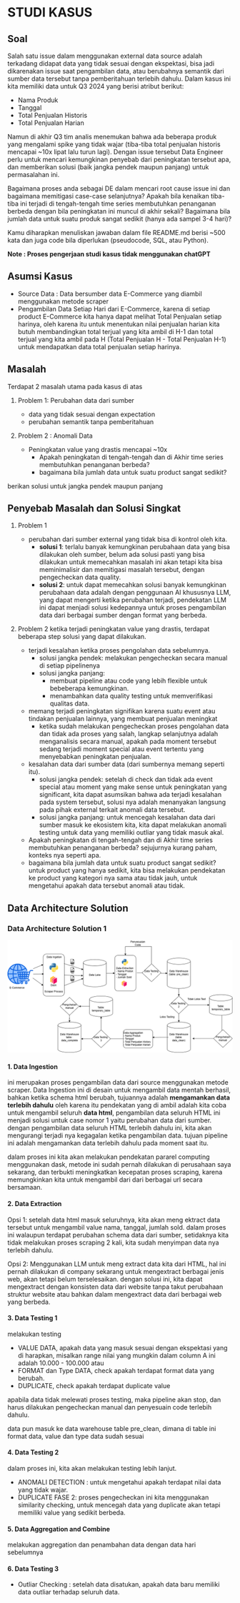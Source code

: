 
# STUDI KASUS 

## Soal

Salah satu issue dalam menggunakan external data source adalah terkadang didapat data yang tidak sesuai dengan ekspektasi, bisa jadi dikarenakan issue saat pengambilan data, atau berubahnya semantik dari sumber data tersebut tanpa pemberitahuan terlebih dahulu. Dalam kasus ini kita memiliki data untuk Q3 2024 yang berisi atribut berikut:

* Nama Produk
* Tanggal
* Total Penjualan Historis
* Total Penjualan Harian
  
Namun di akhir Q3 tim analis menemukan bahwa ada beberapa produk yang mengalami spike yang tidak wajar (tiba-tiba total penjualan historis mencapai ~10x lipat lalu turun lagi). Dengan issue tersebut Data Engineer perlu untuk mencari kemungkinan penyebab dari peningkatan tersebut apa, dan memberikan solusi (baik jangka pendek maupun panjang) untuk permasalahan ini. 

Bagaimana proses anda sebagai DE dalam mencari root cause issue ini dan bagaimana memitigasi case-case selanjutnya?
Apakah bila kenaikan tiba-tiba ini terjadi di tengah-tengah time series membutuhkan penanganan berbeda dengan bila peningkatan ini muncul di akhir sekali?
Bagaimana bila jumlah data untuk suatu produk sangat sedikit (hanya ada sampel 3-4 hari)?

Kamu diharapkan menuliskan jawaban dalam file README.md berisi ~500 kata dan juga code bila diperlukan (pseudocode, SQL, atau Python).

**Note : Proses pengerjaan studi kasus tidak menggunakan chatGPT**

## Asumsi Kasus 
* Source Data : Data bersumber data E-Commerce yang diambil menggunakan metode scraper 
* Pengambilan Data Setiap Hari dari E-Commerce, karena di setiap product E-Commerce kita hanya dapat melihat Total Penjualan setiap harinya, oleh karena itu untuk menentukan nilai penjualan harian kita butuh membandingkan total terjual yang kita ambil di H-1 dan total terjual yang kita ambil pada H (Total Penjualan H - Total Penjualan H-1) untuk mendapatkan data total penjualan setiap harinya. 


## Masalah 
Terdapat 2 masalah utama pada kasus di atas

1. Problem 1: Perubahan data dari sumber
   * data yang tidak sesuai dengan expectation
   * perubahan semantik tanpa pemberitahuan

2. Problem 2 : Anomali Data
   * Peningkatan value yang drastis mencapai ~10x
     * Apakah  peningkatan  di tengah-tengah dan di Akhir time series membutuhkan penanganan berbeda?
     * bagaimana bila jumlah data untuk suatu product sangat sedikit? 

berikan solusi untuk jangka pendek maupun panjang

## Penyebab Masalah dan Solusi Singkat
1. Problem 1 

   * perubahan dari sumber external yang tidak bisa di kontrol oleh kita.
     * **solusi 1**: terlalu banyak kemungkinan perubahaan data yang bisa dilakukan oleh sumber, belum ada solusi pasti yang bisa dilakukan untuk memecahkan masalah ini akan tetapi kita bisa meminimalisir dan memitigasi masalah tersebut, dengan pengecheckan data quality.
     * **solusi 2**: untuk dapat memecahkan solusi banyak kemungkinan perubahaan data adalah dengan penggunaan AI khususnya LLM, yang dapat mengerti ketika perubahan terjadi, pendekatan LLM ini dapat menjadi solusi kedepannya untuk proses pengambilan data dari berbagai sumber dengan format yang berbeda. 

2. Problem 2
   ketika terjadi peningkatan value yang drastis, terdapat beberapa step solusi yang dapat dilakukan.
    * terjadi kesalahan ketika proses pengolahan data sebelumnya.
      * solusi jangka pendek: melakukan pengecheckan secara manual di setiap pipelinenya
      * solusi jangka panjang: 
        * membuat pipeline atau code yang lebih flexible untuk bebeberapa kemungkinan. 
        * menambahkan data quality testing untuk memverifikasi qualitas data. 
    * memang terjadi peningkatan signifikan karena suatu event atau tindakan penjualan lainnya, yang membuat penjualan meningkat
       * ketika sudah melakukan pengecheckan proses pengolahan data dan tidak ada proses yang salah, langkap selanjutnya adalah menganalisis secara manual, apakah pada moment tersebut sedang terjadi moment special atau event tertentu yang menyebabkan peningkatan penjualan.
    * kesalahan data dari sumber data (dari sumbernya memang seperti itu).
      * solusi jangka pendek: setelah di check dan tidak ada event special atau moment yang make sense untuk peningkatan yang significant, kita dapat asumsikan bahwa ada terjadi kesalahan pada system tersebut, solusi nya adalah menanyakan langsung pada pihak external terkait anomali data tersebut.
      * solusi jangka panjang: untuk mencegah kesalahan data dari sumber masuk ke ekosistem kita, kita dapat melakukan anomali testing untuk data yang memiliki outliar yang tidak masuk akal.
    * Apakah  peningkatan  di tengah-tengah dan di Akhir time series membutuhkan penanganan berbeda? sejujurnya kurang paham, konteks nya seperti apa.
    * bagaimana bila jumlah data untuk suatu product sangat sedikit? untuk product yang hanya sedikit, kita bisa melakukan pendekatan ke product yang kategori nya sama atau tidak jauh, untuk mengetahui apakah data tersebut anomali atau tidak. 


## Data Architecture Solution 

### Data Architecture Solution 1 
![alt text](image.png)


#### 1. Data Ingestion
ini merupakan proses pengambilan data dari source menggunakan metode scraper. 
Data Ingestion ini di desain untuk mengambil data mentah berhasil, bahkan ketika schema html berubah, tujuannya adalah **mengamankan data terlebih dahulu**
oleh karena itu pendekatan yang di ambil adalah kita coba untuk mengambil seluruh **data html**, pengambilan data seluruh HTML ini menjadi solusi untuk case nomor 1 yaitu perubahan data dari sumber.
dengan pengambilan data seluruh HTML terlebih dahulu ini, kita akan mengurangi terjadi nya kegagalan ketika pengambilan data.
tujuan pipeline ini adalah mengamankan data terlebih dahulu pada moment saat itu.

dalam proses ini kita akan melakukan pendekatan pararel computing menggunakan dask, metode ini sudah pernah dilakukan di perusahaan saya sekarang, dan terbukti meningkatkan kecepatan proses scraping, karena memungkinkan kita untuk mengambil dari dari berbagai url secara bersamaan.

#### 2. Data Extraction 
Opsi 1:
setelah data html masuk seluruhnya, kita akan meng ektract data tersebut untuk mengambil value nama, tanggal, jumlah sold.
dalam proses ini walaupun terdapat perubahan schema data dari sumber, setidaknya kita tidak melakukan proses scraping 2 kali, kita sudah menyimpan data nya terlebih dahulu. 

Opsi 2: 
Menggunakan LLM untuk meng extract data kita dari HTML, hal ini pernah dilakukan di company sekarang untuk mengextract berbagai jenis web, akan tetapi belum terselesaikan. 
dengan solusi ini, kita dapat mengextract dengan konsisten data dari website tanpa takut perubahaan struktur website atau bahkan dalam mengextract data dari berbagai web yang berbeda. 

#### 3. Data Testing 1 
melakukan testing
* VALUE DATA, apakah data yang masuk sesuai dengan ekspektasi yang di harapkan, misalkan range nilai yang mungkin dalam column A ini adalah 10.000 - 100.000 atau 
* FORMAT dan Type DATA, check apakah terdapat format data yang berubah.
* DUPLICATE, check apakah terdapat duplicate value 

apabila data tidak melewati proses testing, maka pipeline akan stop, dan harus dilakukan pengecheckan manual dan penyesuain code terlebih dahulu. 

data pun masuk ke data warehouse table pre_clean, dimana di table ini format data, value dan type data sudah sesuai

#### 4. Data Testing 2 
dalam proses ini, kita akan melakukan testing lebih lanjut. 
* ANOMALI DETECTION : untuk mengetahui apakah terdapat nilai data yang tidak wajar. 
* DUPLICATE FASE 2: proses pengecheckan ini kita menggunakan similarity checking, untuk mencegah data yang duplicate akan tetapi memiliki value yang sedikit berbeda. 


#### 5. Data Aggregation and Combine
melakukan aggregation dan penambahan data dengan data hari sebelumnya 

#### 6. Data Testing 3 
* Outliar Checking : setelah data disatukan, apakah data baru memiliki data outliar terhadap seluruh data. 